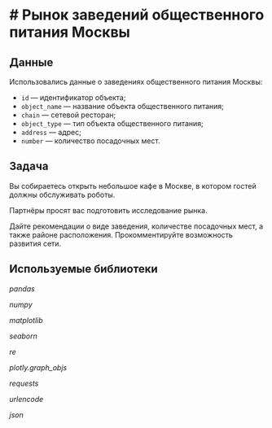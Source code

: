 # # Рынок заведений общественного питания Москвы


## Данные

Использовались данные о заведениях общественного питания Москвы:

 - `id` — идентификатор объекта;
 - `object_name` — название объекта общественного питания;
 - `chain` — сетевой ресторан;
 - `object_type` — тип объекта общественного питания;
 - `address` — адрес;
 - `number` — количество посадочных мест.

## Задача

Вы собираетесь открыть небольшое кафе в Москве, в котором гостей должны обслуживать роботы. 

Партнёры просят вас подготовить исследование рынка.

Дайте рекомендации о виде заведения, количестве посадочных мест, а также районе расположения. Прокомментируйте возможность развития сети.

## Используемые библиотеки
*pandas*

*numpy*

*matplotlib*

*seaborn*

*re*

*plotly.graph_objs*

*requests*

*urlencode*

*json*